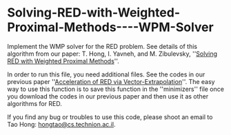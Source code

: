 # Solving-RED-with-Weighted-Proximal-Methods----WPM-Solver
Implement the WMP solver for the RED problem. See details of this algorithm from our paper: T. Hong, I. Yavneh, and M. Zibulevsky, ''[Solving RED with Weighted Proximal Methods](https://arxiv.org/abs/1905.13052)''. 

In order to run this file, you need additional files. See the codes in our previous paper ''[Acceleration of RED via Vector-Extrapolation](https://github.com/happyhongt/Acceleration-of-RED-via-Vector-Extrapolation)''. The easy way to use this function is to save this function in the ''minimizers'' file once you download the codes in our previous paper and then use it as other algorithms for RED. 

If you find any bug or troubles to use this code, please shoot an email to Tao Hong: hongtao@cs.technion.ac.il. 
